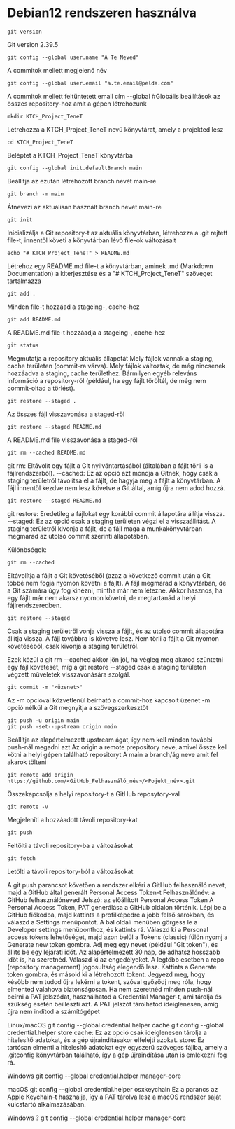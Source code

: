 # Debian12 rendszeren használva

    git version
Git version 2.39.5

    git config --global user.name "A Te Neved"
A commitok mellett megjelenő név

    git config --global user.email "a.te.email@pelda.com"
A commitok mellett feltüntetett email cím
--global #Globális beállítások az összes repository-hoz amit a gépen létrehozunk

    mkdir KTCH_Project_TeneT
Létrehozza a KTCH_Project_TeneT nevű könyvtárat, amely a projekted lesz

    cd KTCH_Project_TeneT
Beléptet a KTCH_Project_TeneT könyvtárba

    git config --global init.defaultBranch main
Beállítja az ezután létrehozott branch nevét main-re

    git branch -m main
Átnevezi az aktuálisan használt branch nevét main-re

    git init
Inicializálja a Git repository-t az aktuális könyvtárban, létrehozza a .git rejtett file-t, innentől követi a könyvtárban lévő file-ok változásait

    echo "# KTCH_Project_TeneT" > README.md
Létrehoz egy README.md file-t a könyvtárban, aminek .md (Markdown Documentation) a kiterjesztése és a "# KTCH_Project_TeneT" szöveget tartalmazza

    git add .
Minden file-t hozzáad a stageing-, cache-hez

    git add README.md
A README.md file-t hozzáadja a stageing-, cache-hez

    git status
Megmutatja a repository aktuális állapotát
Mely fájlok vannak a staging, cache területen (commit-ra várva).
Mely fájlok változtak, de még nincsenek hozzáadva a staging, cache területhez.
Bármilyen egyéb releváns információ a repository-ról (például, ha egy fájlt töröltél, de még nem commit-oltad a törlést).

    git restore --staged .
Az összes fájl visszavonása a staged-ről

    git restore --staged README.md
A README.md file visszavonása a staged-ről

    git rm --cached README.md
git rm: Eltávolít egy fájlt a Git nyilvántartásából (általában a fájlt törli is a fájlrendszerből).
--cached: Ez az opció azt mondja a Gitnek, hogy csak a staging területről távolítsa el a fájlt, de hagyja meg a fájlt a könyvtárban. A fájl innentől kezdve nem lesz követve a Git által, amíg újra nem adod hozzá.

    git restore --staged README.md
git restore: Eredetileg a fájlokat egy korábbi commit állapotára állítja vissza.
--staged: Ez az opció csak a staging területen végzi el a visszaállítást. A staging területről kivonja a fájlt, de a fájl maga a munkakönyvtárban megmarad az utolsó commit szerinti állapotában.

Különbségek:

    git rm --cached
Eltávolítja a fájlt a Git követéséből (azaz a következő commit után a Git többé nem fogja nyomon követni a fájlt).
A fájl megmarad a könyvtárban, de a Git számára úgy fog kinézni, mintha már nem létezne.
Akkor hasznos, ha egy fájlt már nem akarsz nyomon követni, de megtartanád a helyi fájlrendszeredben.

    git restore --staged
Csak a staging területről vonja vissza a fájlt, és az utolsó commit állapotára állítja vissza. A fájl továbbra is követve lesz.
Nem törli a fájlt a Git nyomon követéséből, csak kivonja a staging területről.

Ezek közül a git rm --cached akkor jön jól, ha végleg meg akarod szüntetni egy fájl követését, míg a git restore --staged csak a staging területen végzett műveletek visszavonására szolgál.

    git commit -m "<üzenet>"
Az -m opcióval közvetlenül beírható a commit-hoz kapcsolt üzenet
-m opció nélkül a Git megnyitja a szövegszerkesztőt

    git push -u origin main
    git push -set--upstream origin main
Beállítja az alapértelmezett upstream ágat, így nem kell minden további push-nál megadni azt
Az origin a remote prepository neve, amivel össze kell kötni a helyi gépen található repositoryt
A main a branch/ág neve amit fel akarok tölteni

    git remote add origin https://github.com/<GitHub_Felhasználó_név>/<Pojekt_név>.git
Összekapcsolja a helyi repository-t a GitHub reposytory-val

    git remote -v
Megjeleníti a hozzáadott távoli repository-kat

    git push
Feltölti a távoli repository-ba a változásokat

    git fetch
Letölti a távoli repository-ból a változásokat

A git push parancsot követően a rendszer elkéri a GitHub felhasználó nevet, majd a GitHub által generált Personal Access Token-t
Felhasználónév: a GitHub felhasználóneved
Jelszó: az előállított Personal Access Token
A Personal Access Token, PAT generálása a GitHub oldalon történik.
Lépj be a GitHub fiókodba, majd kattints a profilképedre a jobb felső sarokban, és válaszd a Settings menüpontot.
A bal oldali menüben görgess le a Developer settings menüponthoz, és kattints rá.
Válaszd ki a Personal access tokens lehetőséget, majd azon belül a Tokens (classic) fülön nyomj a Generate new token gombra.
Adj meg egy nevet (például "Git token"), és állíts be egy lejárati időt. Az alapértelmezett 30 nap, de adhatsz hosszabb időt is, ha szeretnéd.
Válaszd ki az engedélyeket. A legtöbb esetben a repo (repository management) jogosultság elegendő lesz.
Kattints a Generate token gombra, és másold ki a létrehozott tokent. Jegyezd meg, hogy később nem tudod újra lekérni a tokent, szóval győződj meg róla, hogy elmented valahova biztonságosan.
Ha nem szeretnéd minden push-nál beírni a PAT jelszódat, használhatod a Credential Manager-t, ami tárolja és szükség esetén beilleszti azt.
A PAT jelszót tárolhatod ideiglenesen, amíg újra nem indítod a számítógépet

Linux/macOS
    git config --global credential.helper cache
    git config --global credential.helper store
cache: Ez az opció csak ideiglenesen tárolja a hitelesítő adatokat, és a gép újraindításakor elfelejti azokat.
store: Ez tartósan elmenti a hitelesítő adatokat egy egyszerű szöveges fájlba, amely a .gitconfig könyvtárban található, így a gép újraindítása után is emlékezni fog rá.

Windows
    git config --global credential.helper manager-core

macOS
    git config --global credential.helper osxkeychain
Ez a parancs az Apple Keychain-t használja, így a PAT tárolva lesz a macOS rendszer saját kulcstartó alkalmazásában.

Windows ?
    git config --global credential.helper manager-core
